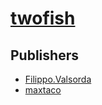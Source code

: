 # [twofish](https://pypi.org/project/twofish)



## Publishers
- [Filippo.Valsorda](https://pypi.org/user/Filippo.Valsorda)
- [maxtaco](https://pypi.org/user/maxtaco)

